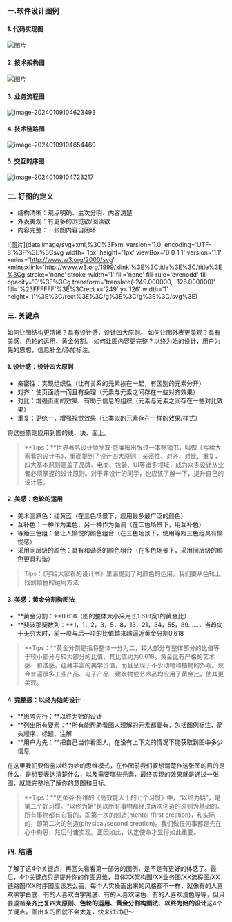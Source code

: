 ### 一.软件设计图例
#### **1. 代码实现图**
![图片](https://mmbiz.qpic.cn/mmbiz_jpg/Z6bicxIx5naJ1nCnsHIks15E0pRBD4GCzfvzKMpiaTic2kG5iamJhWvxZbYo060dByWmTLBylAHNLmwHibEIw1br5OA/640?wx_fmt=webp&from=appmsg&wxfrom=5&wx_lazy=1&wx_co=1)

#### **2. 技术架构图**
![图片](https://mmbiz.qpic.cn/mmbiz_jpg/Z6bicxIx5naJ1nCnsHIks15E0pRBD4GCzLRDmXrROzvd55pnKBpw0sPMZJkyMlondBBRFg0bY7yYoFrcC3b9BsQ/640?wx_fmt=webp&from=appmsg&wxfrom=5&wx_lazy=1&wx_co=1)

#### **3. 业务流程图**

![image-20240109104623493](C:\Users\Tiger\AppData\Roaming\Typora\typora-user-images\image-20240109104623493.png)

#### **4. 技术链路图**
![image-20240109104654469](C:\Users\Tiger\AppData\Roaming\Typora\typora-user-images\image-20240109104654469.png)

#### **5. 交互时序图**
![image-20240109104723217](C:\Users\Tiger\AppData\Roaming\Typora\typora-user-images\image-20240109104723217.png)

### 二. 好图的定义

- 结构清晰：观点明确、主次分明、内容清楚
- 外表美观：有更多的浏览欲/阅读欲
- 内容完整：一张图内容自闭环

![图片](data:image/svg+xml,%3C%3Fxml version='1.0' encoding='UTF-8'%3F%3E%3Csvg width='1px' height='1px' viewBox='0 0 1 1' version='1.1' xmlns='http://www.w3.org/2000/svg' xmlns:xlink='http://www.w3.org/1999/xlink'%3E%3Ctitle%3E%3C/title%3E%3Cg stroke='none' stroke-width='1' fill='none' fill-rule='evenodd' fill-opacity='0'%3E%3Cg transform='translate(-249.000000, -126.000000)' fill='%23FFFFFF'%3E%3Crect x='249' y='126' width='1' height='1'%3E%3C/rect%3E%3C/g%3E%3C/g%3E%3C/svg%3E)

### 三. 关键点

如何让图结构更清晰？具有设计感，设计四大原则。
如何让图外表更美观？具有美感，色轮的运用、黄金分割。
如何让图内容更完整？以终为始的设计，用户为先的思想，信息补全/添加标注。


#### **1. 设计感：设计四大原则**

- 亲密性：实现组织性（让有关系的元素挨在一起，有区别的元素分开）
- 对齐：使页面统一而且有条理（元素与元素之间存在一些对齐效果）
- 对比：增强页面的效果、有助于信息的组织（元素与元素之间存在一些对比效果）
- 重复：更统一，增强视觉效果（让类似的元素存在一样的效果/样式）

将这些原则应用到图的线、块、面上。

> **Tips：**世界著名设计师罗宾·威廉姆出版过一本畅销书，叫做《写给大家看的设计书》，里面提到了设计四大原则：亲密性、对齐、对比、重复，四大基本原则涵盖了品牌、电商、包装、UI等诸多领域，成为众多设计从业者必须掌握的设计原则。对于非设计的同学，也应该了解一下，提升自己的设计感。

#### **2. 美感：色轮的运用**

- 美术三原色：红黄蓝（在三色场景下，应用最多最广泛的颜色）
- 互补色：一种作为主色，另一种作为强调（在二色场景下，用互补色）
- 等距三色组：会让人愉悦的颜色组合（在三色场景下，使用等距三色组具有愉悦感）
- 采用同层级的颜色：具有和谐感的颜色组合（在多色场景下，采用同层级的颜色更具和谐）

> Tips：《写给大家看的设计书》里面提到了对颜色的运用，我们要从色轮上找到颜色的运用方法

#### **3. 美感：黄金分割构图法**

- **黄金分割：**0.618（图的整体大小采用长1.618宽1的黄金比）
- **斐波那契数列：**1，1，2，3，5，8，13，21，34，55，89……，当趋向于无穷大时，前一项与后一项的比值越来越逼近黄金分割0.618﻿﻿

> **Tips：**黄金分割是指将整体一分为二，较大部分与整体部分的比值等于较小部分与较大部分的比值，其比值约为0.618。黄金比有严格的艺术感、和谐感，蕴藏丰富的美学价值，而且呈现于不少动物和植物的外观。现今普遍很多工业产品、电子产品、建筑物或艺术品均应用了黄金比，使其更美观。

#### **4. 完整感：以终为始的设计**

- **思考先行：**以终为始的设计
- **列出所有要素：**所有能帮助看图人理解的元素都要有，包括图例标注、箭头顺序、标题、注解
- **用户为先：**把自己当作看图人，在没有上下文的情况下能获取到图中多少信息

在这里我们要借鉴以终为始的思维模式，在作图前我们要想清楚作这张图的目的是什么，是想要表达清楚什么，以及需要哪些元素，最终实现的效果就是通过一张图，就能完整地了解你的意图和目标。

> **Tips：**史蒂芬·柯维的《高效能人士的七个习惯》中，“以终为始”，是第二个好习惯。“以终为始”是以所有事物都经过两次创造的原则为基础的。所有事物都有心智的，即第一次的创造(mental /first creation)，和实际的，即第二次的创造(physical/second creation)。我们做任何事都是先在心中构思，然后付诸实现。正因如此，认定使命才显得如此重要。



### 四. 结语

了解了这4个关键点，再回头看看第一部分的图例，是不是有更好的体感了。最后，4个关键点只是提升你的作图思维，具体XX架构图/XX业务图/XX流程图/XX链路图/XX时序图应该怎么画，每个人实操画出来的风格都不一样，就像有的人喜欢黑字白底、有的人喜欢白字黑底、有的人喜欢深色、有的人喜欢浅色等等，但只要遵循**亲齐比复四大原则、色轮的运用、黄金分割构图法、以终为始的设计**这4个关键点，画出来的图就不会太差，快来试试吧～
